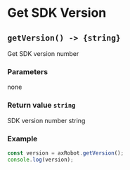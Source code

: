 # Get SDK Version

## `getVersion() -> {string}`

Get SDK version number

### Parameters

none

### Return value `string`

SDK version number string

### Example

```javascript
const version = axRobot.getVersion();
console.log(version);
```
